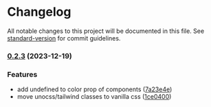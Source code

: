 # Changelog

All notable changes to this project will be documented in this file. See [standard-version](https://github.com/conventional-changelog/standard-version) for commit guidelines.

### [0.2.3](https://github.com/ElianCodes/brutal-ui/compare/v0.2.2...v0.2.3) (2023-12-19)


### Features

* add undefined to color prop of components ([7a23e4e](https://github.com/ElianCodes/brutal-ui/commit/7a23e4e3f9c137c5a13888dd04aec725b7d39acf))
* move unocss/tailwind classes to vanilla css ([1ce0400](https://github.com/ElianCodes/brutal-ui/commit/1ce0400a1001dbc8deaad9a287dd94e2a8885511))
